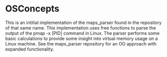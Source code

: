 # OSConcepts

This is an intitial implementation of the maps_parser found in the repository of that same name.
This implementation uses free functions to parse the output of the pmap -x [PID] command in Linux.
The parser performs some basic calculations to provide some insight into virtual memory usage on a Linux machine.
See the maps_parser repository for an OO approach with expanded functionality.
